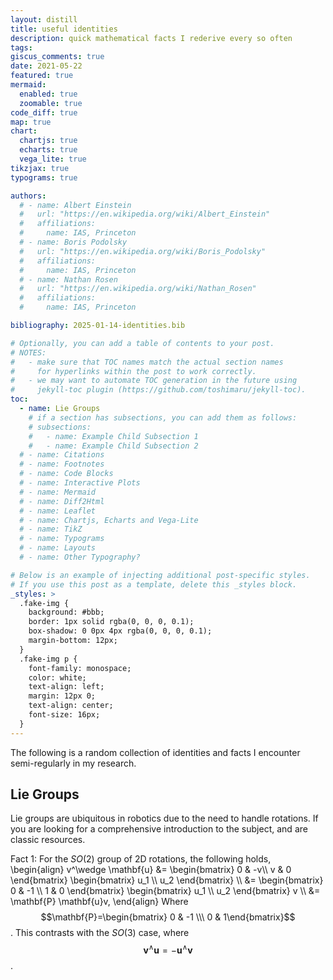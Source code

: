 ```yaml
---
layout: distill
title: useful identities
description: quick mathematical facts I rederive every so often
tags: 
giscus_comments: true
date: 2021-05-22
featured: true
mermaid:
  enabled: true
  zoomable: true
code_diff: true
map: true
chart:
  chartjs: true
  echarts: true
  vega_lite: true
tikzjax: true
typograms: true

authors:
  # - name: Albert Einstein
  #   url: "https://en.wikipedia.org/wiki/Albert_Einstein"
  #   affiliations:
  #     name: IAS, Princeton
  # - name: Boris Podolsky
  #   url: "https://en.wikipedia.org/wiki/Boris_Podolsky"
  #   affiliations:
  #     name: IAS, Princeton
  # - name: Nathan Rosen
  #   url: "https://en.wikipedia.org/wiki/Nathan_Rosen"
  #   affiliations:
  #     name: IAS, Princeton

bibliography: 2025-01-14-identities.bib

# Optionally, you can add a table of contents to your post.
# NOTES:
#   - make sure that TOC names match the actual section names
#     for hyperlinks within the post to work correctly.
#   - we may want to automate TOC generation in the future using
#     jekyll-toc plugin (https://github.com/toshimaru/jekyll-toc).
toc:
  - name: Lie Groups
    # if a section has subsections, you can add them as follows:
    # subsections:
    #   - name: Example Child Subsection 1
    #   - name: Example Child Subsection 2
  # - name: Citations
  # - name: Footnotes
  # - name: Code Blocks
  # - name: Interactive Plots
  # - name: Mermaid
  # - name: Diff2Html
  # - name: Leaflet
  # - name: Chartjs, Echarts and Vega-Lite
  # - name: TikZ
  # - name: Typograms
  # - name: Layouts
  # - name: Other Typography?

# Below is an example of injecting additional post-specific styles.
# If you use this post as a template, delete this _styles block.
_styles: >
  .fake-img {
    background: #bbb;
    border: 1px solid rgba(0, 0, 0, 0.1);
    box-shadow: 0 0px 4px rgba(0, 0, 0, 0.1);
    margin-bottom: 12px;
  }
  .fake-img p {
    font-family: monospace;
    color: white;
    text-align: left;
    margin: 12px 0;
    text-align: center;
    font-size: 16px;
  }
---
```


The following is a random collection of identities and facts I encounter semi-regularly in my research. 
## Lie Groups
Lie groups are ubiquitous in robotics due to the need to handle rotations. 
If you are looking for a comprehensive introduction to the subject, <d-cite key="solà2021microlietheorystate"></d-cite> and <d-cite key="barfoot2024state"></d-cite>
are classic resources. 

Fact 1: For the $SO(2)$ group of 2D rotations, the following holds, 
\begin{align}
    v^\wedge \mathbf{u} &= 
    \begin{bmatrix}
        0 & -v\\\ v & 0
    \end{bmatrix}
    \begin{bmatrix}
        u_1 \\\ u_2 
    \end{bmatrix} \\\ 
    &= 
    \begin{bmatrix}
        0 & -1 \\\ 1 & 0
    \end{bmatrix}
    \begin{bmatrix}
        u_1 \\\ u_2 
    \end{bmatrix} 
    v \\\ 
    &= 
    \mathbf{P} \mathbf{u}v,
\end{align}
Where $$\mathbf{P}=\begin{bmatrix} 0 & -1 \\\ 0 & 1\end{bmatrix}$$. This contrasts with the $SO(3)$ case, where $$\mathbf{v}^\wedge \mathbf{u} =  -\mathbf{u}^\wedge \mathbf{v}$$.

<!-- This theme supports rendering beautiful math in inline and display modes using [MathJax 3](https://www.mathjax.org/) engine.
You just need to surround your math expression with `$$`, like `$$ E = mc^2 $$`.
If you leave it inside a paragraph, it will produce an inline expression, just like $$ E = mc^2 $$.

In fact, you can also use a single dollar sign `$` to create inline formulas, such as `$ E = mc^2 $`, which will render as $ E = mc^2 $. This approach provides the same effect during TeX-based compilation, but visually it appears slightly less bold compared to double-dollar signs `$$`, making it blend more naturally with surrounding text.

To use display mode, again surround your expression with `$$` and place it as a separate paragraph.
Here is an example:

$$
\left( \sum_{k=1}^n a_k b_k \right)^2 \leq \left( \sum_{k=1}^n a_k^2 \right) \left( \sum_{k=1}^n b_k^2 \right)
$$

Note that MathJax 3 is [a major re-write of MathJax](https://docs.mathjax.org/en/latest/upgrading/whats-new-3.0.html) that brought a significant improvement to the loading and rendering speed, which is now [on par with KaTeX](http://www.intmath.com/cg5/katex-mathjax-comparison.php). -->
